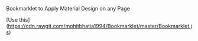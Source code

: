 
Bookmarklet to Apply Material Design on any Page

[Use this] (https://cdn.rawgit.com/mohitbhatia1994/Bookmarklet/master/Bookmarklet.js)
